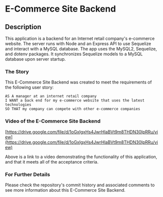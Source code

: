# E-Commerce Site Backend

## Description
This application is a backend for an Internet retail company's e-commerce website. The server runs with Node and an Express API to use Sequelize and interact with a MySQL database. The app uses the MySQL2, Sequelize, and dotenv packages. It synchronizes Sequelize models to a MySQL database upon server startup.

### The Story
This E-Commerce Site Backend was created to meet the requirements of the following user story:
```
AS A manager at an internet retail company
I WANT a back end for my e-commerce website that uses the latest technologies
SO THAT my company can compete with other e-commerce companies
```

### Video of the E-Commerce Site Backend
[https://drive.google.com/file/d/1oGxIgxHs4JwrHlaBVt9m8THDN30IpRRu/view](https://drive.google.com/file/d/1oGxIgxHs4JwrHlaBVt9m8THDN30IpRRu/view)

Above is a link to a video demonstrating the functionality of this application, and that it meets all of the acceptance criteria.

### For Further Details
Please check the repository's commit history and associated comments to see more information about this E-Commerce Site Backend.